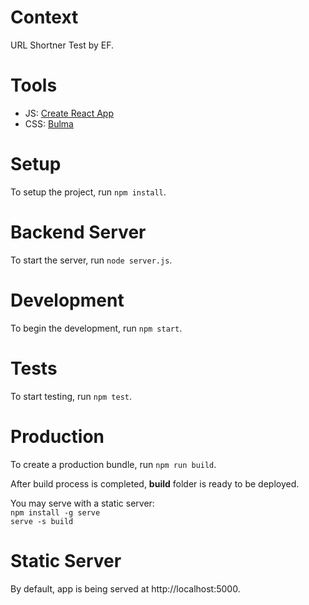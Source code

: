 # Context
URL Shortner Test by EF.

# Tools
- JS: [Create React App](https://github.com/facebook/create-react-app)  
- CSS: [Bulma](https://bulma.io/)

# Setup
To setup the project, run `npm install`.

# Backend Server
To start the server, run `node server.js`.

# Development
To begin the development, run `npm start`.

# Tests
To start testing, run `npm test`.

# Production
To create a production bundle, run `npm run build`.

After build process is completed, **build** folder is ready to be deployed. 

You may serve with a static server:  
`npm install -g serve`  
`serve -s build`

# Static Server
By default, app is being served at http://localhost:5000.